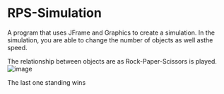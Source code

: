 # RPS-Simulation
A program that uses JFrame and Graphics to create a simulation. In the simulation, you are able to change the number of objects as well asthe speed. 

The relationship between objects are as Rock-Paper-Scissors is played. 
![image](./RPS-Simulation/assets/Example.png)

The last one standing wins 
